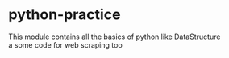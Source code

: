 # python-practice
This module contains all the basics of python like DataStructure<br> a some code for web scraping too

